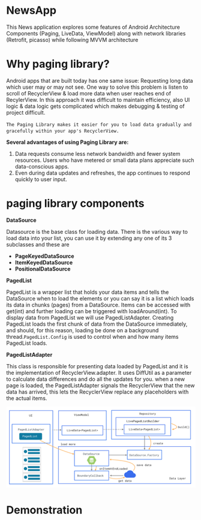 # NewsApp
This News application explores some features of Android Architecture Components (Paging, LiveData, ViewModel) along with network libraries (Retrofit, picasso) while following MVVM architecture 

# Why paging library?
Android apps that are built today has one same issue: Requesting long data which user may or may not see. One way to solve this problem is listen to scroll of RecyclerView & load more data when user reaches end of RecylerView.
In this approach it was difficult to maintain efficiency, also UI logic & data logic gets complicated which makes debugging & testing of project difficult.

`The Paging Library makes it easier for you to load data gradually and gracefully within your app's RecyclerView.`

**Several advantages of using Paging Library are:**
1. Data requests consume less network bandwidth and fewer system resources. Users who have metered or small data plans appreciate such data-conscious apps.
2. Even during data updates and refreshes, the app continues to respond quickly to user input.

# paging library components 

**DataSource**

Datasource is the base class for loading data. There is the various way to load data into your list, you can use it by extending any one of its 3 subclasses and these are

* **PageKeyedDataSource**
* **ItemKeyedDataSource**
* **PositionalDataSource**

**PagedList**

PagedList is a wrapper list that holds your data items and tells the DataSource when to load the elements or you can say it is a list which loads its data in chunks (pages) from a DataSource. Items can be accessed with get(int) and further loading can be triggered with loadAround(int). To display data from PagedList we will use PagedListAdapter. 
Creating PagedList loads the first chunk of data from the DataSource immediately, and should, for this reason, loading be done on a background thread.`PagedList.Config` is used to control when and how many items PagedList loads.

**PagedListAdapter**

This class is responsible for presenting data loaded by PagedList and it is the implementation of RecyclerView.adapter. It uses DiffUtil as a parameter to calculate data differences and do all the updates for you.
when a new page is loaded, the PagedListAdapter signals the RecyclerView that the new data has arrived, this lets the RecyclerView replace any placeholders with the actual items.

![](https://github.com/Gandhi89/NewsApp/blob/master/paging.png)

# Demonstration


